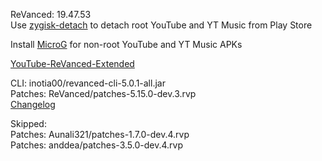 ReVanced: 19.47.53  
Use [zygisk-detach](https://github.com/j-hc/zygisk-detach) to detach root YouTube and YT Music from Play Store  

Install [MicroG](https://github.com/WSTxda/MicroG-RE/releases) for non-root YouTube and YT Music APKs  

[YouTube-ReVanced-Extended](https://github.com/saqie1393/Anddea-YT)
  
CLI: inotia00/revanced-cli-5.0.1-all.jar  
Patches: ReVanced/patches-5.15.0-dev.3.rvp  
[Changelog](https://github.com/ReVanced/revanced-patches/releases/tag/v5.15.0-dev.3)  

Skipped:  
Patches: Aunali321/patches-1.7.0-dev.4.rvp  
Patches: anddea/patches-3.5.0-dev.4.rvp    
